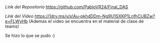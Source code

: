 _Link del Repositorio_
https://github.com/PabloVR24/Final_DAS

_Link del Video_
https://1drv.ms/v/s!Au-pkhdDDm-Ng9U1SXKP1LnfhCUBZw?e=FLWyHb
(Ademas el video se encuentra en el material de clase de teams)

Se hizo lo que se pudo :)